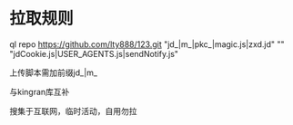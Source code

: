 # 拉取规则


ql repo https://github.com/lty888/123.git "jd_|m_|pkc_|magic.js|zxd.jd" "" "jdCookie.js|USER_AGENTS.js|sendNotify.js"

上传脚本需加前缀jd_|m_

与kingran库互补

搜集于互联网，临时活动，自用勿拉
